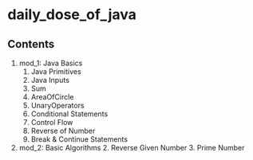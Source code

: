 # daily_dose_of_java

## Contents

1. mod_1: Java Basics
   1. Java Primitives
   2. Java Inputs
   3. Sum
   4. AreaOfCircle
   5. UnaryOperators
   6. Conditional Statements
   7. Control Flow
   8. Reverse of Number
   9.  Break & Continue Statements
2. mod_2: Basic Algorithms
   2. Reverse Given Number 
   3. Prime Number